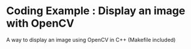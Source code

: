 # Coding Example : Display an image with OpenCV
A way to display an image using OpenCV in C++ (Makefile included)